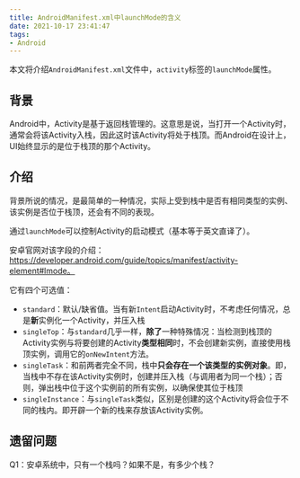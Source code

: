 ```yaml
---
title: AndroidManifest.xml中launchMode的含义
date: 2021-10-17 23:41:47
tags:
- Android
---
```


本文将介绍`AndroidManifest.xml`文件中，`activity`标签的`launchMode`属性。

<!-- more -->

## 背景

Android中，Activity是基于返回栈管理的。这意思是说，当打开一个Activity时，通常会将该Activity入栈，因此这时该Activity将处于栈顶。而Android在设计上，UI始终显示的是位于栈顶的那个Activity。

## 介绍

背景所说的情况，是最简单的一种情况，实际上受到栈中是否有相同类型的实例、该实例是否位于栈顶，还会有不同的表现。



通过`launchMode`可以控制Activity的启动模式（基本等于英文直译了）。



安卓官网对该字段的介绍：https://developer.android.com/guide/topics/manifest/activity-element#lmode。



它有四个可选值：

* `standard`：默认/缺省值。当有新`Intent`启动Activity时，不考虑任何情况，总是**新**实例化一个Activity，并压入栈
* `singleTop`：与`standard`几乎一样，**除了**一种特殊情况：当检测到栈顶的Activity实例与将要创建的Activity**类型相同**时，不会创建新实例，直接使用栈顶实例，调用它的`onNewIntent`方法。
* `singleTask`：和前两者完全不同，栈中**只会存在一个该类型的实例对象**。即，当栈中不存在该Activity实例时，创建并压入栈（与调用者为同一个栈）；否则，弹出栈中位于这个实例前的所有实例，以确保使其位于栈顶
* `singleInstance`：与`singleTask`类似，区别是创建的这个Activity将会位于不同的栈内。即开辟一个新的栈来存放该Activity实例。



## 遗留问题

Q1：安卓系统中，只有一个栈吗？如果不是，有多少个栈？



